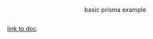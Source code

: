 <p align='center'>
basic prisma example
</p>

<img src='https://www.prisma.io/blog/posts/introducing-prisma.png' alt=''/>


[link to doc](https://www.prisma.io/docs/getting-started/quickstart-typescript#prerequisites)
